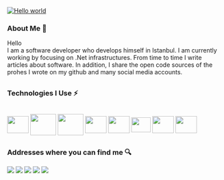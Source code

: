 <div>
  <a target="_blank" rel="noopener noreferrer nofollow" href="https://raw.githubusercontent.com/sagar-viradiya/sagar-viradiya/master/resources/banner.png"><img src="https://raw.githubusercontent.com/sagar-viradiya/sagar-viradiya/master/resources/banner.png" alt="Hello world" style="max-width: 100%;"></a>
 </div>

<h3> About Me 💬 </h3>

Hello <br>
I am a software developer who develops himself in Istanbul. I am currently working by focusing on .Net infrastructures. From time to time I write articles about software. In addition, I share the open code sources of the prohes I wrote on my github and many social media accounts.

##

<h3> Technologies I Use ⚡ </h3>

<div style="display: inline_block"><br>
<img align="center" height="40" width="50" src="https://cdn.jsdelivr.net/gh/devicons/devicon/icons/dotnetcore/dotnetcore-original.svg" />
<img align="center" height="50" width="60" src="https://cdn.jsdelivr.net/gh/devicons/devicon/icons/microsoftsqlserver/microsoftsqlserver-plain-wordmark.svg"/>
<img align="center" height="50" width="60" src="https://cdn.jsdelivr.net/gh/devicons/devicon/icons/dot-net/dot-net-original.svg" />
<img align="center" height="40" width="50" src="https://cdn.jsdelivr.net/gh/devicons/devicon/icons/html5/html5-original.svg" />
<img align="center" height="40" width="50" src="https://cdn.jsdelivr.net/gh/devicons/devicon/icons/css3/css3-original.svg" />
<img align="center" height="35" width="45" src="https://cdn.jsdelivr.net/gh/devicons/devicon/icons/javascript/javascript-original.svg" />
<img align="center" height="40" width="50" src="https://cdn.jsdelivr.net/gh/devicons/devicon/icons/csharp/csharp-original.svg" />
<img align="center" height="40" width="50" src="https://cdn.jsdelivr.net/gh/devicons/devicon/icons/mysql/mysql-original.svg" />
</div>

##

<h3> Addresses where you can find me 🔍 </h3>


<div>
<a href="https://www.instagram.com/muhammedyuceedag/" target="_blank"><img src="https://img.shields.io/badge/-Instagram-%23E4405F?style=for-the-badge&amp;logo=instagram&amp;logoColor=white" target="_blank"></a>
<a href="https://www.linkedin.com/in/muhammed-y%C3%BCceda%C4%9F-187533250/" target="_blank"><img src="https://img.shields.io/badge/-LinkedIn-%230077B5?style=for-the-badge&amp;logo=linkedin&amp;logoColor=white" target="_blank"></a>
   <a href="https://medium.com/@muhammedyucedag" target="_blank" ><img src="https://img.shields.io/badge/-Medium-%23333?style=for-the-badge&amp;logo=Medium&amp;logoColor=white" target="_blank"></a>
 <a href="https://twitter.com/MuhammedYucedg" target="_blank"><img src="https://img.shields.io/badge/-Twitter-%230077B5?style=for-the-badge&amp;logo=Twitter&amp;logoColor=white" target="_blank"></a>
  <a href="mailto:muhammedyucedag@outlook.com" target="_blank" ><img src="https://img.shields.io/badge/-Outlook-7289DA?style=for-the-badge&amp;logo=gmail&amp;logoColor=white" target="_blank"></a>
</div>


